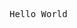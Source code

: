 <kbd><kbd><kbd><kbd><kbd><kbd><kbd><kbd><kbd><kbd><kbd><kbd><kbd><kbd><kbd><kbd><kbd><kbd><kbd><kbd>
Hello World
</kbd></kbd></kbd></kbd></kbd></kbd></kbd></kbd></kbd></kbd></kbd></kbd></kbd></kbd></kbd></kbd></kbd></kbd></kbd></kbd>
